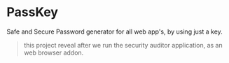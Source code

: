 # PassKey
Safe and Secure Password generator for all web app's, by using just a key.

> this project reveal after we run the security auditor application, as an web browser addon.
